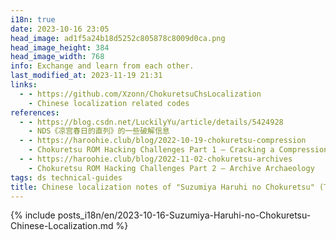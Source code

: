 ```yaml
---
i18n: true
date: 2023-10-16 23:05
head_image: ad1f5a24b18d5252c805878c8009d0ca.png
head_image_height: 384
head_image_width: 768
info: Exchange and learn from each other.
last_modified_at: 2023-11-19 21:31
links: 
  - - https://github.com/Xzonn/ChokuretsuChsLocalization
    - Chinese localization related codes
references: 
  - - https://blog.csdn.net/LuckilyYu/article/details/5424928
    - NDS《凉宫春日的直列》的一些破解信息
  - - https://haroohie.club/blog/2022-10-19-chokuretsu-compression
    - Chokuretsu ROM Hacking Challenges Part 1 – Cracking a Compression Algorithm!
  - - https://haroohie.club/blog/2022-11-02-chokuretsu-archives
    - Chokuretsu ROM Hacking Challenges Part 2 – Archive Archaeology
tags: ds technical-guides
title: Chinese localization notes of "Suzumiya Haruhi no Chokuretsu" (The Series of Haruhi Suzumiya)
---
```

{% include posts_i18n/en/2023-10-16-Suzumiya-Haruhi-no-Chokuretsu-Chinese-Localization.md %}